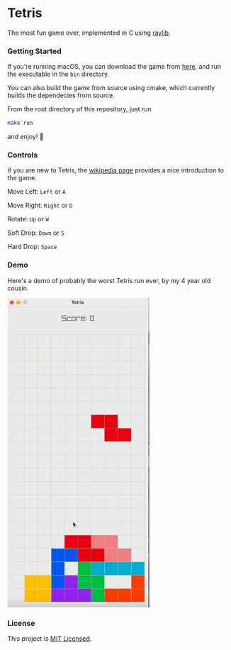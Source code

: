 # Tetris

The most fun game ever, implemented in C using [raylib](https://www.raylib.com/).

### Getting Started

If you're running macOS, you can download the game from [here](https://github.com/vsamarth/tetris.c/releases/download/v0.1.0/tetris-0.1.0-Darwin.tar.gz), and run the executable in the `bin` directory.

You can also build the game from source using cmake, which currently builds the dependecies from
source.

From the root directory of this repository, just run

```sh
make run
```

and enjoy! 🎉

### Controls

If you are new to Tetris, the [wikipedia page](https://en.wikipedia.org/wiki/Tetris#Gameplay) provides a nice introduction to the game.

Move Left: `Left` or `A`

Move Right: `Right` or `D`

Rotate: `Up` or `W`

Soft Drop: `Down` or `S`

Hard Drop: `Space`

### Demo

Here's a demo of probably the worst Tetris run ever, by my 4 year old cousin.

<img src="assets/demo.gif" width="320px">

### License

This project is [MIT Licensed](https://github.com/vsamarth/tetris.c/blob/main/LICENSE).
